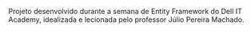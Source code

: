 Projeto desenvolvido durante a semana de Entity Framework do Dell IT Academy, idealizada e lecionada pelo professor Júlio Pereira Machado.
